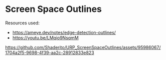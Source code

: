 # Screen Space Outlines

Resources used:
- https://ameye.dev/notes/edge-detection-outlines/
- https://youtu.be/LMqio9NsqmM

https://github.com/Shaderito/URP_ScreenSpaceOutlines/assets/95986067/1704a2f5-9698-4f39-aa2c-28912833e823
